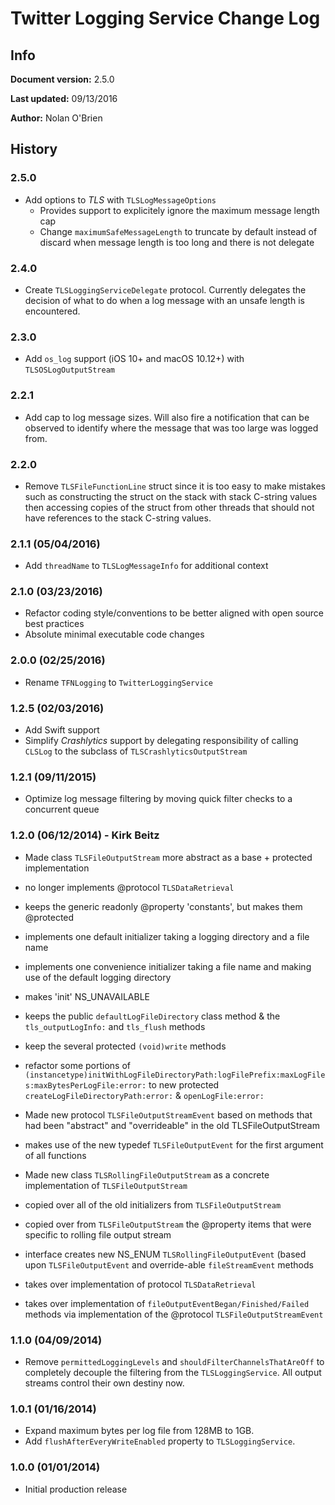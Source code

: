 # Twitter Logging Service Change Log

## Info

**Document version:** 2.5.0

**Last updated:** 09/13/2016

**Author:** Nolan O'Brien

## History

### 2.5.0

- Add options to _TLS_ with `TLSLogMessageOptions`
  - Provides support to explicitely ignore the maximum message length cap
  - Change `maximumSafeMessageLength` to truncate by default instead of discard when message length is too long and there is not delegate

### 2.4.0

- Create `TLSLoggingServiceDelegate` protocol.  Currently delegates the decision of what to do when a log message with an unsafe length is encountered.

### 2.3.0

- Add `os_log` support (iOS 10+ and macOS 10.12+) with `TLSOSLogOutputStream`

### 2.2.1

- Add cap to log message sizes.  Will also fire a notification that can be observed to identify where the message that was too large was logged from.

### 2.2.0

- Remove `TLSFileFunctionLine` struct since it is too easy to make mistakes such as constructing the struct on the stack with stack C-string values then accessing copies of the struct from other threads that should not have references to the stack C-string values. 

### 2.1.1   (05/04/2016)

- Add `threadName` to `TLSLogMessageInfo` for additional context

### 2.1.0   (03/23/2016)

- Refactor coding style/conventions to be better aligned with open source best practices
- Absolute minimal executable code changes

### 2.0.0   (02/25/2016)

- Rename `TFNLogging` to `TwitterLoggingService`

### 1.2.5   (02/03/2016)

- Add Swift support
- Simplify _Crashlytics_ support by delegating responsibility of calling `CLSLog` to the subclass of `TLSCrashlyticsOutputStream`

### 1.2.1   (09/11/2015)

- Optimize log message filtering by moving quick filter checks to a concurrent queue

### 1.2.0   (06/12/2014) - Kirk Beitz

- Made class `TLSFileOutputStream` more abstract as a base + protected implementation
- no longer implements @protocol `TLSDataRetrieval`
- keeps the generic readonly @property 'constants', but makes them @protected
- implements one default initializer taking a logging directory and a file name
- implements one convenience initializer taking a file name and making use of the default logging directory
- makes 'init' NS_UNAVAILABLE
- keeps the public `defaultLogFileDirectory` class method & the `tls_outputLogInfo:` and `tls_flush` methods
- keep the several protected `(void)write` methods
- refactor some portions of `(instancetype)initWithLogFileDirectoryPath:logFilePrefix:maxLogFiles:maxBytesPerLogFile:error:` to new protected `createLogFileDirectoryPath:error:` & `openLogFile:error:`

- Made new protocol `TLSFileOutputStreamEvent` based on methods that had been "abstract" and "overrideable" in the old TLSFileOutputStream
- makes use of the new typedef `TLSFileOutputEvent` for the first argument of all functions

- Made new class `TLSRollingFileOutputStream` as a concrete implementation of `TLSFileOutputStream`
- copied over all of the old initializers from `TLSFileOutputStream`
- copied over from `TLSFileOutputStream` the @property items that were specific to rolling file output stream
- interface creates new NS_ENUM `TLSRollingFileOutputEvent` (based upon `TLSFileOutputEvent` and override-able `fileStreamEvent` methods
- takes over implementation of protocol `TLSDataRetrieval`
- takes over implementation of `fileOutputEventBegan/Finished/Failed` methods via implementation of the @protocol `TLSFileOutputStreamEvent`

### 1.1.0   (04/09/2014)

- Remove `permittedLoggingLevels` and `shouldFilterChannelsThatAreOff` to completely decouple the filtering from the `TLSLoggingService`.  All output streams control their own destiny now.

### 1.0.1   (01/16/2014)

- Expand maximum bytes per log file from 128MB to 1GB.
- Add `flushAfterEveryWriteEnabled` property to `TLSLoggingService`.

### 1.0.0  (01/01/2014)

- Initial production release
